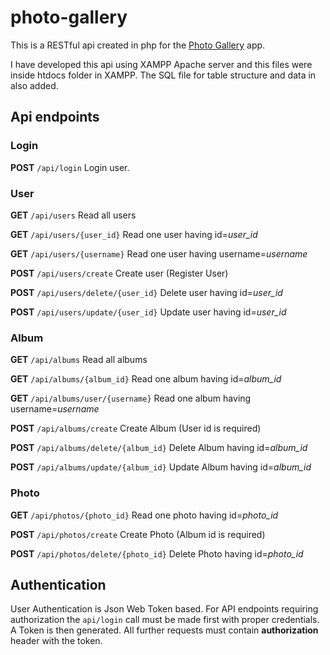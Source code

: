 # photo-gallery

This is a RESTful api created in php for the [Photo Gallery](https://github.com/justani/photo-gallery-frontend/) app.

I have developed this api using XAMPP Apache server and this files were inside htdocs folder in XAMPP.
The SQL file for table structure and data in also added.

## Api endpoints

### Login

__POST__ `/api/login` Login user.

### User

__GET__ `/api/users` Read all users

__GET__ `/api/users/{user_id}` Read one user having id=*user_id*

__GET__ `/api/users/{username}` Read one user having username=*username*

__POST__ `/api/users/create` Create user (Register User)

__POST__ `/api/users/delete/{user_id}` Delete user having id=*user_id*

__POST__ `/api/users/update/{user_id}` Update user having id=*user_id*


### Album

__GET__ `/api/albums` Read all albums

__GET__ `/api/albums/{album_id}` Read one album having id=*album_id*

__GET__ `/api/albums/user/{username}` Read one album having username=*username*

__POST__ `/api/albums/create` Create Album (User id is required)

__POST__ `/api/albums/delete/{album_id}` Delete Album having id=*album_id*

__POST__ `/api/albums/update/{album_id}` Update Album having id=*album_id*

### Photo

__GET__ `/api/photos/{photo_id}` Read one photo having id=*photo_id*

__POST__ `/api/photos/create` Create Photo (Album id is required)

__POST__ `/api/photos/delete/{photo_id}` Delete Photo having id=*photo_id*

## Authentication

User Authentication is Json Web Token based. For API endpoints requiring authorization the `api/login` call must be made first with proper credentials. A Token is then generated. All further requests must contain __authorization__ header with the token.



